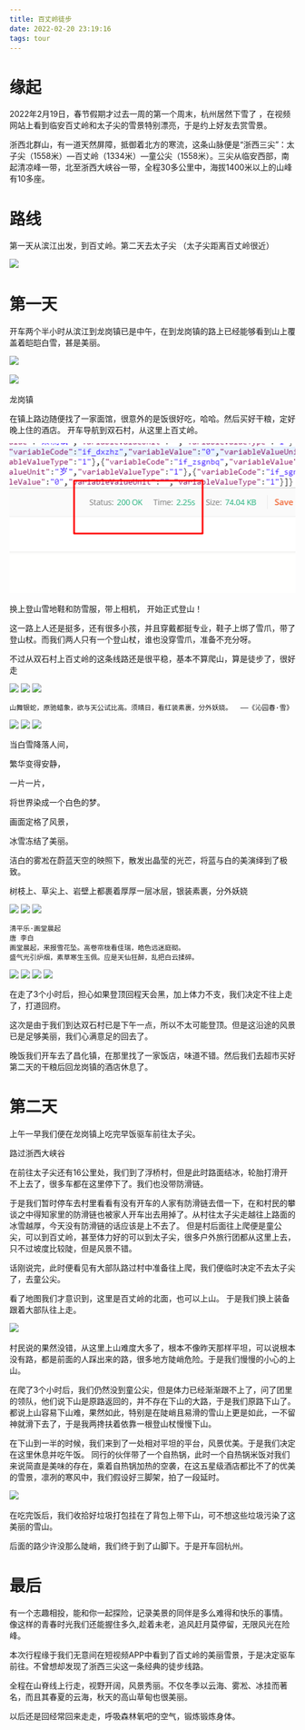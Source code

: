 ```yaml
---
title: 百丈岭徒步
date: 2022-02-20 23:19:16
tags: tour
---
```



# 缘起 

2022年2月19日，春节假期才过去一周的第一个周末，杭州居然下雪了 ，在视频网站上看到临安百丈岭和太子尖的雪景特别漂亮，于是约上好友去赏雪景。 



浙西北群山，有一道天然屏障，抵御着北方的寒流，这条山脉便是“浙西三尖”：太子尖（1558米）—百丈岭（1334米）—童公尖（1558米）。三尖从临安西部，南起清凉峰一带，北至浙西大峡谷一带，全程30多公里中，海拔1400米以上的山峰有10多座。





# 路线

第一天从滨江出发，到百丈岭。第二天去太子尖 （太子尖距离百丈岭很近） 

![](2.png) 



# 第一天

开车两个半小时从滨江到龙岗镇已是中午，在到龙岗镇的路上已经能够看到山上覆盖着皑皑白雪，甚是美丽。



![](IMG_8926.JPG) 

![](IMG_9290.JPG) 

龙岗镇





在镇上路边随便找了一家面馆，很意外的是饭很好吃，哈哈。然后买好干粮，定好晚上住的酒店。 开车导航到双石村，从这里上百丈岭。



![](3.png) 



换上登山雪地鞋和防雪服，带上相机， 开始正式登山！

这一路上人还是挺多，还有很多小孩，并且穿戴都挺专业，鞋子上绑了雪爪，带了登山杖。而我们两人只有一个登山杖，谁也没穿雪爪，准备不充分呀。 

不过从双石村上百丈岭的这条线路还是很平稳，基本不算爬山，算是徒步了，很好走



![](5.jpg)
![](6.jpg)
![](7.jpg)



```
山舞银蛇，原驰蜡象，欲与天公试比高。须晴日，看红装素裹，分外妖娆。  ——《沁园春·雪》
```

![](8.jpg)
![](9.jpg)
![](10.jpg)


当白雪降落人间，

繁华变得安静，

一片一片，

将世界染成一个白色的梦。

画面定格了风景，

冰雪冻结了美丽。

洁白的雾凇在蔚蓝天空的映照下，散发出晶莹的光芒，将蓝与白的美演绎到了极致。

树枝上、草尖上、岩壁上都裹着厚厚一层冰层，银装素裹，分外妖娆



![](11.jpg)
![](12.jpg)
![](13.jpg)

```
清平乐·画堂晨起 
唐 李白
画堂晨起，来报雪花坠。高卷帘栊看佳瑞，皓色远迷庭砌。
盛气光引炉烟，素草寒生玉佩。应是天仙狂醉，乱把白云揉碎。
```



![](14.jpg)
![](15.jpg)
![](16.jpg)
![](17.jpg)






在走了3个小时后，担心如果登顶回程天会黑，加上体力不支，我们决定不往上走了，打道回府。

 这次是由于我们到达双石村已是下午一点，所以不太可能登顶。但是这沿途的风景已是足够美丽，我们心满意足的回去了。 



晚饭我们开车去了昌化镇，在那里找了一家饭店，味道不错。然后我们去超市买好第二天的干粮后回龙岗镇的酒店休息了。 



# 第二天



上午一早我们便在龙岗镇上吃完早饭驱车前往太子尖。 



路过浙西大峡谷 



在前往太子尖还有16公里处，我们到了浮桥村，但是此时路面结冰，轮胎打滑开不上去了，很多车都在这里停下了。我们也没带防滑链。

于是我们暂时停车去村里看看有没有开车的人家有防滑链去借一下，在和村民的攀谈之中得知家里的防滑链也被家人开车出去用掉了。从村往太子尖走越往上路面的冰雪越厚，今天没有防滑链的话应该是上不去了。 但是村后面往上爬便是童公尖，可以到百丈岭，甚至体力好的可以到太子尖，很多户外旅行团都从这里上去，只不过坡度比较陡，但是风景不错。

话刚说完，此时便看见有大部队路过村中准备往上爬，我们便临时决定不去太子尖了，去童公尖。 

看了地图我们才意识到，这里是百丈岭的北面，也可以上山。 于是我们换上装备跟着大部队往上走。 

![](4.png) 

村民说的果然没错，从这里上山难度大多了，根本不像昨天那样平坦，可以说根本没有路，都是前面的人踩出来的路，很多地方陡峭危险。于是我们慢慢的小心的上山。 



在爬了3个小时后，我们仍然没到童公尖，但是体力已经渐渐跟不上了，问了团里的领队，他们说下山是原路返回的，并不存在下山的大路，于是我们原路下山了。都说上山容易下山难，果然如此，特别是在陡峭且易滑的雪山上更是如此，一不留神就滑下去了，于是我两搀扶着依靠一根登山杖慢慢下山。 



在下山到一半的时候，我们来到了一处相对平坦的平台，风景优美。于是我们决定在这里休息并吃午饭。 同行的伙伴带了一个自热锅，此时一个自热锅米饭对我们来说简直是美味的存在，乘着自热锅加热的空袭，在这五星级酒店都比不了的优美的雪景，凛冽的寒风中，我们假设好三脚架，拍了一段延时。 

![](百丈岭延时.gif)  



在吃完饭后，我们收拾好垃圾打包挂在了背包上带下山，可不想这些垃圾污染了这美丽的雪山。 

后面的路少许没那么陡峭，我们终于到了山脚下。于是开车回杭州。





# 最后

有一个志趣相投，能和你一起探险，记录美景的同伴是多么难得和快乐的事情。 像这样的青春时光我们还能握住多久,趁着未老，追风赶月莫停留，无限风光在险峰。



本次行程缘于我们无意间在短视频APP中看到了百丈岭的美丽雪景，于是决定驱车前往。不曾想却发现了浙西三尖这一条经典的徒步线路。

全程在山脊线上行走，视野开阔，风景秀丽。不仅冬季以云海、雾凇、冰挂而著名，而且其春夏的云海，秋天的高山草甸也很美丽。

以后还是回经常回来走走，呼吸森林氧吧的空气，锻炼锻炼身体。





